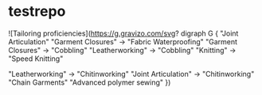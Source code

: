 # testrepo
![Tailoring proficiencies](https://g.gravizo.com/svg?
digraph G {
"Joint Articulation"
"Garment Closures" -> "Fabric Waterproofing"
"Garment Closures" -> "Cobbling"
"Leatherworking" -> "Cobbling"
"Knitting" -> "Speed Knitting"

"Leatherworking" -> "Chitinworking"
"Joint Articulation" -> "Chitinworking"
"Chain Garments"
"Advanced polymer sewing"
})

